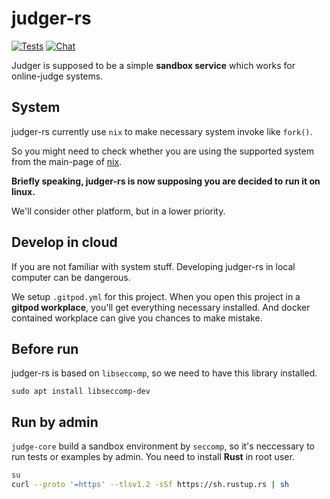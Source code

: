 # judger-rs

[![Tests](https://img.shields.io/github/workflow/status/slhmy/judger-rs/Build)](https://github.com/slhmy/judger-rs/actions/workflows/rust_build.yml)
[![Chat](https://img.shields.io/discord/916955582181822486)](https://discord.gg/bvdAt65v)

Judger is supposed to be a simple **sandbox service** which works for online-judge systems.

## System

judger-rs currently use `nix` to make necessary system invoke like `fork()`.

So you might need to check whether you are using the supported system from the main-page of [nix](https://github.com/nix-rust/nix).

**Briefly speaking, judger-rs is now supposing you are decided to run it on linux.**

We'll consider other platform, but in a lower priority.

## Develop in cloud

If you are not familiar with system stuff.
Developing judger-rs in local computer can be dangerous.

We setup `.gitpod.yml` for this project.
When you open this project in a **gitpod workplace**, you'll get everything necessary installed. And docker contained workplace can give you chances to make mistake.

## Before run

judger-rs is based on `libseccomp`, so we need to have this library installed.

``` plain-text
sudo apt install libseccomp-dev
```

## Run by admin

`judge-core` build a sandbox environment by `seccomp`, so it's neccessary to run tests or examples by admin.
You need to install **Rust** in root user.

``` sh
su
curl --proto '=https' --tlsv1.2 -sSf https://sh.rustup.rs | sh
```
